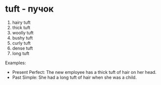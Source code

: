 # tuft - пучок


1. hairy tuft
2. thick tuft
3. woolly tuft
4. bushy tuft
5. curly tuft
6. dense tuft
7. long tuft

Examples:
- Present Perfect: The new employee has a thick tuft of hair on her head.
- Past Simple: She had a long tuft of hair when she was a child.
